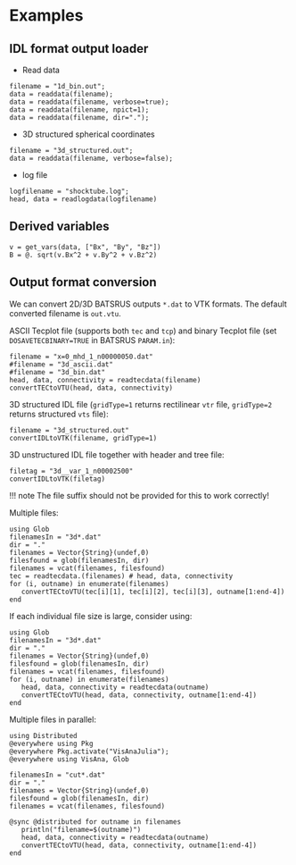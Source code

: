 # Examples

## IDL format output loader

- Read data
```
filename = "1d_bin.out";
data = readdata(filename);
data = readdata(filename, verbose=true);
data = readdata(filename, npict=1);
data = readdata(filename, dir=".");
```

- 3D structured spherical coordinates
```
filename = "3d_structured.out";
data = readdata(filename, verbose=false);
```

- log file
```
logfilename = "shocktube.log";
head, data = readlogdata(logfilename)
```

## Derived variables
```
v = get_vars(data, ["Bx", "By", "Bz"])
B = @. sqrt(v.Bx^2 + v.By^2 + v.Bz^2)
```

## Output format conversion
We can convert 2D/3D BATSRUS outputs `*.dat` to VTK formats. The default converted filename is `out.vtu`.

ASCII Tecplot file (supports both `tec` and `tcp`) and binary Tecplot file (set `DOSAVETECBINARY=TRUE` in BATSRUS `PARAM.in`):
```
filename = "x=0_mhd_1_n00000050.dat"
#filename = "3d_ascii.dat"
#filename = "3d_bin.dat"
head, data, connectivity = readtecdata(filename)
convertTECtoVTU(head, data, connectivity)
```

3D structured IDL file (`gridType=1` returns rectilinear `vtr` file, `gridType=2` returns structured `vts` file):
```
filename = "3d_structured.out"
convertIDLtoVTK(filename, gridType=1)
```

3D unstructured IDL file together with header and tree file:
```
filetag = "3d__var_1_n00002500"
convertIDLtoVTK(filetag)
```

!!! note
    The file suffix should not be provided for this to work correctly!

Multiple files:
```
using Glob
filenamesIn = "3d*.dat"
dir = "."
filenames = Vector{String}(undef,0)
filesfound = glob(filenamesIn, dir)
filenames = vcat(filenames, filesfound)
tec = readtecdata.(filenames) # head, data, connectivity
for (i, outname) in enumerate(filenames)
   convertTECtoVTU(tec[i][1], tec[i][2], tec[i][3], outname[1:end-4])
end
```

If each individual file size is large, consider using:
```
using Glob
filenamesIn = "3d*.dat"
dir = "."
filenames = Vector{String}(undef,0)
filesfound = glob(filenamesIn, dir)
filenames = vcat(filenames, filesfound)
for (i, outname) in enumerate(filenames)
   head, data, connectivity = readtecdata(outname)
   convertTECtoVTU(head, data, connectivity, outname[1:end-4])
end
```

Multiple files in parallel:
```
using Distributed
@everywhere using Pkg
@everywhere Pkg.activate("VisAnaJulia");
@everywhere using VisAna, Glob

filenamesIn = "cut*.dat"
dir = "."
filenames = Vector{String}(undef,0)
filesfound = glob(filenamesIn, dir)
filenames = vcat(filenames, filesfound)

@sync @distributed for outname in filenames
   println("filename=$(outname)")
   head, data, connectivity = readtecdata(outname)
   convertTECtoVTU(head, data, connectivity, outname[1:end-4])
end
```
